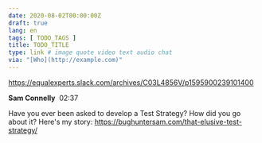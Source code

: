 ```yaml
---
date: 2020-08-02T00:00:00Z
draft: true
lang: en
tags: [ TODO_TAGS ]
title: TODO_TITLE
type: link # image quote video text audio chat
via: "[Who](http://example.com)"
---
```



https://equalexperts.slack.com/archives/C03L4856V/p1595900239101400

**Sam Connelly**  02:37

Have you ever been asked to develop a Test Strategy? How did you go about it? Here's my story:
https://bughuntersam.com/that-elusive-test-strategy/
